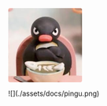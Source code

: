 <img align=center width=150 style="border-radius:4px" src="./assets/docs/pingu.png"/>

<p algin=center>
![](./assets/docs/pingu.png)
</p>